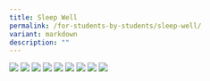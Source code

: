 ```yaml
---
title: Sleep Well
permalink: /for-students-by-students/sleep-well/
variant: markdown
description: ""
---
```

![](/images/Sleep_Well_Page_1.png)
![](/images/Sleep_Well_Page_2.png)
![](/images/Sleep_Well_Page_3.png)
![](/images/Sleep_Well_Page_4.png)
![](/images/Sleep_Well_Page_5.png)
![](/images/Sleep_Well_Page_6.png)
![](/images/Sleep_Well_Page_7.png)
![](/images/Sleep_Well_Page_8.png)
![](/images/Sleep_Well_Page_9.png)
